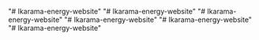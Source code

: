 "# Ikarama-energy-website" 
"# Ikarama-energy-website" 
"# Ikarama-energy-website" 
"# Ikarama-energy-website" 
"# Ikarama-energy-website" 
"# Ikarama-energy-website" 
